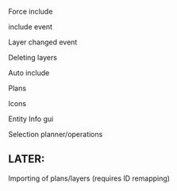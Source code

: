 Force include

include event

Layer changed event

Deleting layers

Auto include

Plans

Icons

Entity Info gui

Selection planner/operations

## LATER:

Importing of plans/layers (requires ID remapping)
